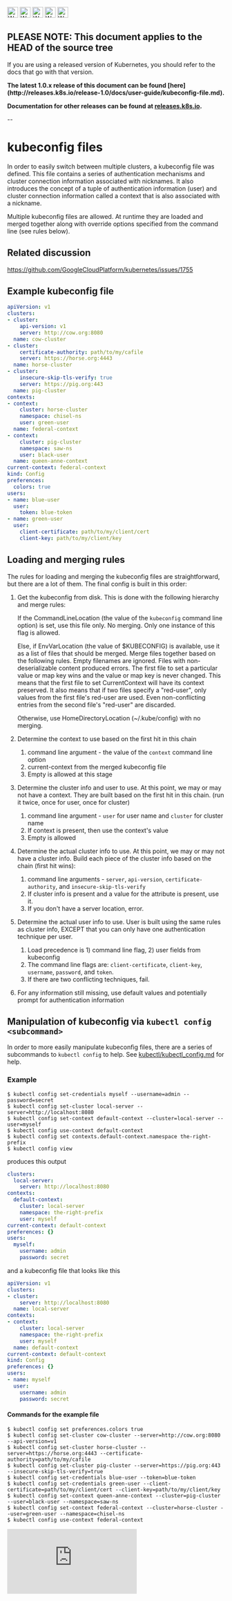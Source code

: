 <!-- BEGIN MUNGE: UNVERSIONED_WARNING -->

<!-- BEGIN STRIP_FOR_RELEASE -->

<img src="http://kubernetes.io/img/warning.png" alt="WARNING"
     width="25" height="25">
<img src="http://kubernetes.io/img/warning.png" alt="WARNING"
     width="25" height="25">
<img src="http://kubernetes.io/img/warning.png" alt="WARNING"
     width="25" height="25">
<img src="http://kubernetes.io/img/warning.png" alt="WARNING"
     width="25" height="25">
<img src="http://kubernetes.io/img/warning.png" alt="WARNING"
     width="25" height="25">

<h2>PLEASE NOTE: This document applies to the HEAD of the source tree</h2>

If you are using a released version of Kubernetes, you should
refer to the docs that go with that version.

<strong>
The latest 1.0.x release of this document can be found
[here](http://releases.k8s.io/release-1.0/docs/user-guide/kubeconfig-file.md).

Documentation for other releases can be found at
[releases.k8s.io](http://releases.k8s.io).
</strong>

--

<!-- END STRIP_FOR_RELEASE -->

<!-- END MUNGE: UNVERSIONED_WARNING -->

# kubeconfig files

In order to easily switch between multiple clusters, a kubeconfig file was defined.  This file contains a series of authentication mechanisms and cluster connection information associated with nicknames.  It also introduces the concept of a tuple of authentication information (user) and cluster connection information called a context that is also associated with a nickname.

Multiple kubeconfig files are allowed.  At runtime they are loaded and merged together along with override options specified from the command line (see rules below).

## Related discussion

https://github.com/GoogleCloudPlatform/kubernetes/issues/1755

## Example kubeconfig file

```yaml
apiVersion: v1
clusters:
- cluster:
    api-version: v1
    server: http://cow.org:8080
  name: cow-cluster
- cluster:
    certificate-authority: path/to/my/cafile
    server: https://horse.org:4443
  name: horse-cluster
- cluster:
    insecure-skip-tls-verify: true
    server: https://pig.org:443
  name: pig-cluster
contexts:
- context:
    cluster: horse-cluster
    namespace: chisel-ns
    user: green-user
  name: federal-context
- context:
    cluster: pig-cluster
    namespace: saw-ns
    user: black-user
  name: queen-anne-context
current-context: federal-context
kind: Config
preferences:
  colors: true
users:
- name: blue-user
  user:
    token: blue-token
- name: green-user
  user:
    client-certificate: path/to/my/client/cert
    client-key: path/to/my/client/key
```

## Loading and merging rules

The rules for loading and merging the kubeconfig files are straightforward, but there are a lot of them.  The final config is built in this order:

  1.  Get the kubeconfig  from disk.  This is done with the following hierarchy and merge rules:


      If the CommandLineLocation (the value of the `kubeconfig` command line option) is set, use this file only.  No merging.  Only one instance of this flag is allowed.


      Else, if EnvVarLocation (the value of $KUBECONFIG) is available, use it as a list of files that should be merged.
      Merge files together based on the following rules.
      Empty filenames are ignored.  Files with non-deserializable content produced errors.
      The first file to set a particular value or map key wins and the value or map key is never changed.
      This means that the first file to set CurrentContext will have its context preserved.  It also means that if two files specify a "red-user", only values from the first file's red-user are used.  Even non-conflicting entries from the second file's "red-user" are discarded.


      Otherwise, use HomeDirectoryLocation (~/.kube/config) with no merging.

  1.  Determine the context to use based on the first hit in this chain

      1.  command line argument - the value of the `context` command line option
      1.  current-context from the merged kubeconfig file
      1.  Empty is allowed at this stage
  1.  Determine the cluster info and user to use.  At this point, we may or may not have a context.  They are built based on the first hit in this chain.  (run it twice, once for user, once for cluster)

      1.  command line argument - `user` for user name and `cluster` for cluster name
      1.  If context is present, then use the context's value
      1.  Empty is allowed
  1.  Determine the actual cluster info to use.  At this point, we may or may not have a cluster info.  Build each piece of the cluster info based on the chain (first hit wins):

      1.  command line arguments - `server`, `api-version`, `certificate-authority`, and `insecure-skip-tls-verify`
      1.  If cluster info is present and a value for the attribute is present, use it.
      1.  If you don't have a server location, error.
  1.  Determine the actual user info to use. User is built using the same rules as cluster info, EXCEPT that you can only have one authentication technique per user.

      1. Load precedence is 1) command line flag, 2) user fields from kubeconfig
      1. The command line flags are: `client-certificate`, `client-key`, `username`, `password`, and `token`.
      1. If there are two conflicting techniques, fail.
  1.  For any information still missing, use default values and potentially prompt for authentication information

## Manipulation of kubeconfig via `kubectl config <subcommand>`

In order to more easily manipulate kubeconfig files, there are a series of subcommands to `kubectl config` to help.
See [kubectl/kubectl_config.md](kubectl/kubectl_config.md) for help.

### Example

```console
$ kubectl config set-credentials myself --username=admin --password=secret
$ kubectl config set-cluster local-server --server=http://localhost:8080
$ kubectl config set-context default-context --cluster=local-server --user=myself
$ kubectl config use-context default-context
$ kubectl config set contexts.default-context.namespace the-right-prefix
$ kubectl config view
```

produces this output

```yaml
clusters:
  local-server:
    server: http://localhost:8080
contexts:
  default-context:
    cluster: local-server
    namespace: the-right-prefix
    user: myself
current-context: default-context
preferences: {}
users:
  myself:
    username: admin
    password: secret

```

and a kubeconfig file that looks like this

```yaml
apiVersion: v1
clusters:
- cluster:
    server: http://localhost:8080
  name: local-server
contexts:
- context:
    cluster: local-server
    namespace: the-right-prefix
    user: myself
  name: default-context
current-context: default-context
kind: Config
preferences: {}
users:
- name: myself
  user:
    username: admin
    password: secret
```

#### Commands for the example file

```console
$ kubectl config set preferences.colors true
$ kubectl config set-cluster cow-cluster --server=http://cow.org:8080 --api-version=v1
$ kubectl config set-cluster horse-cluster --server=https://horse.org:4443 --certificate-authority=path/to/my/cafile
$ kubectl config set-cluster pig-cluster --server=https://pig.org:443 --insecure-skip-tls-verify=true
$ kubectl config set-credentials blue-user --token=blue-token
$ kubectl config set-credentials green-user --client-certificate=path/to/my/client/cert --client-key=path/to/my/client/key
$ kubectl config set-context queen-anne-context --cluster=pig-cluster --user=black-user --namespace=saw-ns
$ kubectl config set-context federal-context --cluster=horse-cluster --user=green-user --namespace=chisel-ns
$ kubectl config use-context federal-context
```


<!-- BEGIN MUNGE: GENERATED_ANALYTICS -->
[![Analytics](https://kubernetes-site.appspot.com/UA-36037335-10/GitHub/docs/user-guide/kubeconfig-file.md?pixel)]()
<!-- END MUNGE: GENERATED_ANALYTICS -->
